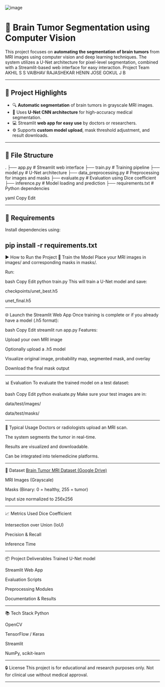 ![image](https://github.com/user-attachments/assets/914a1429-2ced-4c10-a260-218b6e51765a)
# 🧠 Brain Tumor Segmentation using Computer Vision

This project focuses on **automating the segmentation of brain tumors** from MRI images using computer vision and deep learning techniques. The system utilizes a U-Net architecture for pixel-level segmentation, combined with a Streamlit-based web interface for easy interaction.
Project Team
AKHIL S S
VAIBHAV RAJASHEKAR
HENIN JOSE
GOKUL J B

---

## 📌 Project Highlights

- 🔍 **Automatic segmentation** of brain tumors in grayscale MRI images.
- 🧠 Uses **U-Net CNN architecture** for high-accuracy medical segmentation.
- 💻 Streamlit **web app for easy use** by doctors or researchers.
- ⚙️ Supports **custom model upload**, mask threshold adjustment, and result downloads.

---

## 📁 File Structure

.
├── app.py # Streamlit web interface
├── train.py # Training pipeline
├── model.py # U-Net architecture
├── data_preprocessing.py # Preprocessing for images and masks
├── evaluate.py # Evaluation using Dice coefficient
├── inference.py # Model loading and prediction
├── requirements.txt # Python dependencies

yaml
Copy
Edit

---

## 🧪 Requirements

Install dependencies using:

pip install -r requirements.txt
---

▶️ How to Run the Project
🔧 Train the Model
Place your MRI images in images/ and corresponding masks in masks/.

Run:

bash
Copy
Edit
python train.py
This will train a U-Net model and save:

checkpoints/unet_best.h5

unet_final.h5

---

🌐 Launch the Streamlit Web App
Once training is complete or if you already have a model (.h5 format):

bash
Copy
Edit
streamlit run app.py
Features:

Upload your own MRI image

Optionally upload a .h5 model

Visualize original image, probability map, segmented mask, and overlay

Download the final mask output

---

📊 Evaluation
To evaluate the trained model on a test dataset:

bash
Copy
Edit
python evaluate.py
Make sure your test images are in:

data/test/images/

data/test/masks/

---

🧠 Typical Usage
Doctors or radiologists upload an MRI scan.

The system segments the tumor in real-time.

Results are visualized and downloadable.

Can be integrated into telemedicine platforms.

---

🧬 Dataset
[Brain Tumor MRI Dataset (Google Drive)](https://drive.google.com/file/d/14bNmRNEldTI8QTJC8njMA2t4hE9DldyS/view)

MRI Images (Grayscale)

Masks (Binary: 0 = healthy, 255 = tumor)

Input size normalized to 256x256

---

📈 Metrics Used
Dice Coefficient

Intersection over Union (IoU)

Precision & Recall

Inference Time

---

📦 Project Deliverables
Trained U-Net model

Streamlit Web App

Evaluation Scripts

Preprocessing Modules

Documentation & Results

---

📚 Tech Stack
Python

OpenCV

TensorFlow / Keras

Streamlit

NumPy, scikit-learn

---

🔒 License
This project is for educational and research purposes only. Not for clinical use without medical approval.

---
